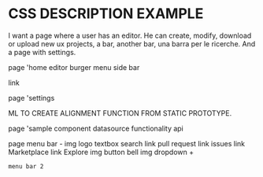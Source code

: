 # CSS DESCRIPTION EXAMPLE

I want a page where a user has an editor. He can create, modify, download or upload new ux projects, a bar, another bar, una barra per le ricerche. And a page with settings.

page 'home
  editor
  burger menu
  side bar

link

page 'settings


ML TO CREATE ALIGNMENT FUNCTION FROM STATIC PROTOTYPE.

page 'sample
  component
  datasource
  functionality
  api
  
  
  page
    menu bar
      - 
      img logo
      textbox search
      link pull request
      link issues
      link Marketplace
      link Explore
      img button bell
      img dropdown +
      
    menu bar 2
 
 
